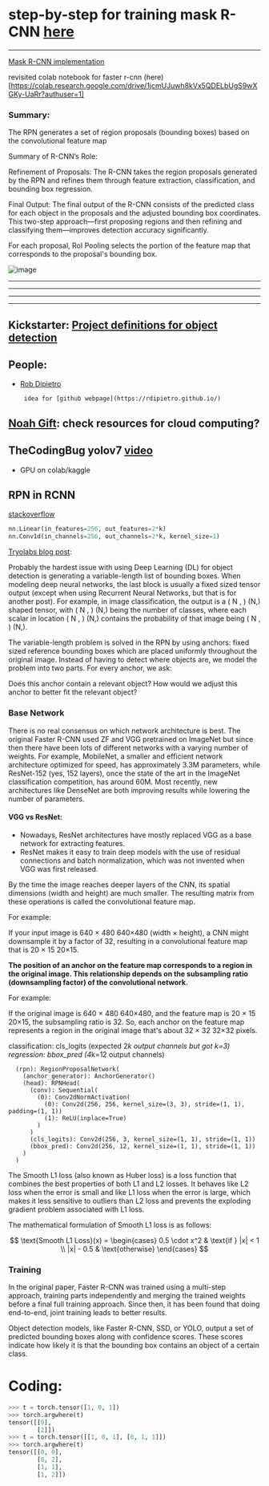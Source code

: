 # step-by-step for training mask R-CNN [here](https://engineering.matterport.com/splash-of-color-instance-segmentation-with-mask-r-cnn-and-tensorflow-7c761e238b46)

********************************************************************************************************************************************************************

[Mask R-CNN implementation](https://github.com/matterport/Mask_RCNN?tab=readme-ov-file)

revisited colab notebook for faster r-cnn (here)[https://colab.research.google.com/drive/1jcmUJuwh8kVx5QDELbUgS9wXGKy-UaRr?authuser=1]

### Summary:

The RPN generates a set of region proposals (bounding boxes) based on the convolutional feature map

Summary of R-CNN’s Role:

Refinement of Proposals: The R-CNN takes the region proposals generated by the RPN and refines them through feature extraction, classification, and bounding box regression.

Final Output: The final output of the R-CNN consists of the predicted class for each object in the proposals and the adjusted bounding box coordinates. This two-step approach—first proposing regions and then refining and classifying them—improves detection accuracy significantly.

For each proposal, RoI Pooling selects the portion of the feature map that corresponds to the proposal's bounding box.

![image](https://github.com/user-attachments/assets/337d10f0-8860-4d7e-951e-24bcad3498a4)


------------------------------------------------------------------------------------------------------------------
------------------------------------------------------------------------------------------------------------------
------------------------------------------------------------------------------------------------------------------
------------------------------------------------------------------------------------------------------------------

## Kickstarter: [Project definitions for object detection](https://www.kickstarter.com/projects/adrianrosebrock/yolo-learning-packages-to-master-real-time-object-detection?ref=profile_created&category_id=51)

## People: 

 - [Rob Dipietro](https://rdipietro.github.io/friendly-intro-to-cross-entropy-loss/)

        idea for [github webpage](https://rdipietro.github.io/)

## [Noah Gift](https://github.com/noahgift): check resources for cloud computing?

## TheCodingBug yolov7 [video](https://www.youtube.com/watch?v=_fXABNYlZhY)

- GPU on colab/kaggle

## RPN in RCNN

[stackoverflow](https://stats.stackexchange.com/questions/561513/how-do-anchors-play-a-part-in-the-region-proposal-network-rpn-in-faster-rcnn) 
```python
nn.Linear(in_features=256, out_features=2*k)
nn.Conv1d(in_channels=256, out_channels=2*k, kernel_size=1)
```

[Tryolabs blog post](https://tryolabs.com/blog/2018/01/18/faster-r-cnn-down-the-rabbit-hole-of-modern-object-detection):

Probably the hardest issue with using Deep Learning (DL) for object detection is generating a variable-length list of bounding boxes. When modeling deep neural networks, the last block is usually a fixed sized tensor output (except when using Recurrent Neural Networks, but that is for another post). For example, in image classification, the output is a 
(
N
,
)
(N,) shaped tensor, with 
(
N
,
)
(N,) being the number of classes, where each scalar in location 
(
N
,
)
(N,) contains the probability of that image being 
(
N
,
)
(N,).

The variable-length problem is solved in the RPN by using anchors: fixed sized reference bounding boxes which are placed uniformly throughout the original image. Instead of having to detect where objects are, we model the problem into two parts. For every anchor, we ask:

Does this anchor contain a relevant object?
How would we adjust this anchor to better fit the relevant object?

### Base Network

There is no real consensus on which network architecture is best. The original Faster R-CNN used ZF and VGG pretrained on ImageNet but since then there have been lots of different networks with a varying number of weights. For example, MobileNet, a smaller and efficient network architecture optimized for speed, has approximately 3.3M parameters, while ResNet-152 (yes, 152 layers), once the state of the art in the ImageNet classification competition, has around 60M. Most recently, new architectures like DenseNet are both improving results while lowering the number of parameters.

#### VGG vs ResNet: 

- Nowadays, ResNet architectures have mostly replaced VGG as a base network for extracting features.
- ResNet makes it easy to train deep models with the use of residual connections and batch normalization, which was not invented when VGG was first released.


By the time the image reaches deeper layers of the CNN, its spatial dimensions (width and height) are much smaller. The resulting matrix from these operations is called the convolutional feature map.

For example:

If your input image is 
640
×
480
640×480 (width × height), a CNN might downsample it by a factor of 32, resulting in a convolutional feature map that is 
20
×
15
20×15.

**The position of an anchor on the feature map corresponds to a region in the original image. This relationship depends on the subsampling ratio (downsampling factor) of the convolutional network.**

For example:

If the original image is 
640
×
480
640×480, and the feature map is 
20
×
15
20×15, the subsampling ratio is 32. So, each anchor on the feature map represents a region in the original image that's about 
32
×
32
32×32 pixels.

classification: cls_logits (expected 2*k output channels but got k=3)
regression: bbox_pred (4*k=12 output channels)
```
  (rpn): RegionProposalNetwork(
    (anchor_generator): AnchorGenerator()
    (head): RPNHead(
      (conv): Sequential(
        (0): Conv2dNormActivation(
          (0): Conv2d(256, 256, kernel_size=(3, 3), stride=(1, 1), padding=(1, 1))
          (1): ReLU(inplace=True)
        )
      )
      (cls_logits): Conv2d(256, 3, kernel_size=(1, 1), stride=(1, 1))
      (bbox_pred): Conv2d(256, 12, kernel_size=(1, 1), stride=(1, 1))
    )
  )
```

The Smooth L1 loss (also known as Huber loss) is a loss function that combines the best properties of both L1 and L2 losses. It behaves like L2 loss when the error is small and like L1 loss when the error is large, which makes it less sensitive to outliers than L2 loss and prevents the exploding gradient problem associated with L1 loss.

The mathematical formulation of Smooth L1 loss is as follows:

$$
\text{Smooth L1 Loss}(x) = 
\begin{cases} 
0.5 \cdot x^2 & \text{if } |x| < 1 \\
|x| - 0.5 & \text{otherwise}
\end{cases}
$$

### Training

In the original paper, Faster R-CNN was trained using a multi-step approach, training parts independently and merging the trained weights before a final full training approach. Since then, it has been found that doing end-to-end, joint training leads to better results.


Object detection models, like Faster R-CNN, SSD, or YOLO, output a set of predicted bounding boxes along with confidence scores. These scores indicate how likely it is that the bounding box contains an object of a certain class.



# Coding:
```python
>>> t = torch.tensor([1, 0, 1])
>>> torch.argwhere(t)
tensor([[0],
        [2]])
>>> t = torch.tensor([[1, 0, 1], [0, 1, 1]])
>>> torch.argwhere(t)
tensor([[0, 0],
        [0, 2],
        [1, 1],
        [1, 2]])
```
